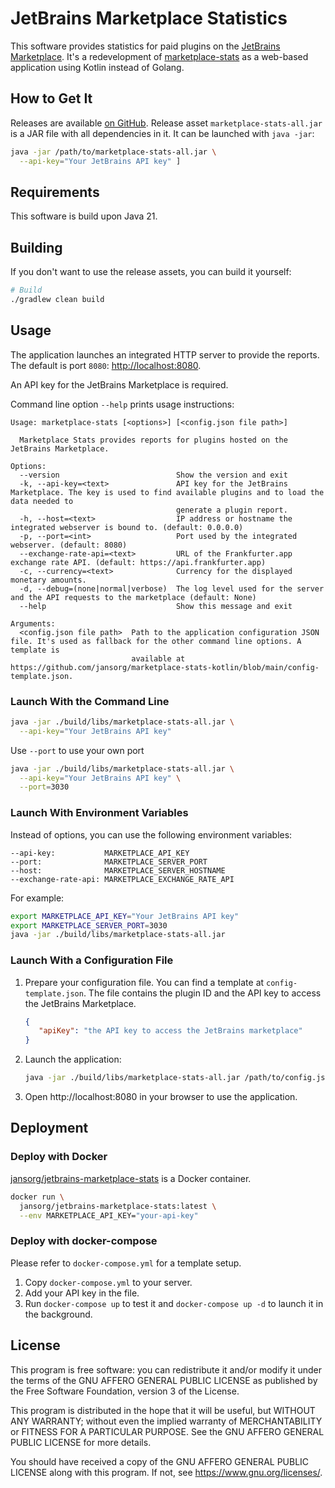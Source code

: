 # JetBrains Marketplace Statistics

This software provides statistics for paid plugins on the [JetBrains Marketplace](https://plugins.jetbrains.com/).
It's a redevelopment of [marketplace-stats](https://github.com/jansorg/marketplace-stats) as a web-based application using Kotlin instead of
Golang.

## How to Get It

Releases are available [on GitHub](https://github.com/jansorg/marketplace-stats-kotlin/releases).
Release asset `marketplace-stats-all.jar` is a JAR file with all dependencies in it.
It can be launched with `java -jar`:

```bash
java -jar /path/to/marketplace-stats-all.jar \
  --api-key="Your JetBrains API key" ]
```

## Requirements

This software is build upon Java 21.

## Building

If you don't want to use the release assets, you can build it yourself:

```bash
# Build
./gradlew clean build
```

## Usage

The application launches an integrated HTTP server to provide the reports.
The default is port `8080`: [http://localhost:8080](http://localhost:8080).

An API key for the JetBrains Marketplace is required.

Command line option `--help` prints usage instructions:

```text
Usage: marketplace-stats [<options>] [<config.json file path>]

  Marketplace Stats provides reports for plugins hosted on the JetBrains Marketplace.

Options:
  --version                          Show the version and exit
  -k, --api-key=<text>               API key for the JetBrains Marketplace. The key is used to find available plugins and to load the data needed to
                                     generate a plugin report.
  -h, --host=<text>                  IP address or hostname the integrated webserver is bound to. (default: 0.0.0.0)
  -p, --port=<int>                   Port used by the integrated webserver. (default: 8080)
  --exchange-rate-api=<text>         URL of the Frankfurter.app exchange rate API. (default: https://api.frankfurter.app)
  -c, --currency=<text>              Currency for the displayed monetary amounts.
  -d, --debug=(none|normal|verbose)  The log level used for the server and the API requests to the marketplace (default: None)
  --help                             Show this message and exit

Arguments:
  <config.json file path>  Path to the application configuration JSON file. It's used as fallback for the other command line options. A template is
                           available at https://github.com/jansorg/marketplace-stats-kotlin/blob/main/config-template.json.
```

### Launch With the Command Line

```bash
java -jar ./build/libs/marketplace-stats-all.jar \
  --api-key="Your JetBrains API key"
```

Use `--port` to use your own port

```bash
java -jar ./build/libs/marketplace-stats-all.jar \
  --api-key="Your JetBrains API key" \
  --port=3030
```

### Launch With Environment Variables

Instead of options, you can use the following environment variables:

```text
--api-key:           MARKETPLACE_API_KEY
--port:              MARKETPLACE_SERVER_PORT
--host:              MARKETPLACE_SERVER_HOSTNAME
--exchange-rate-api: MARKETPLACE_EXCHANGE_RATE_API
```

For example:

```bash
export MARKETPLACE_API_KEY="Your JetBrains API key"
export MARKETPLACE_SERVER_PORT=3030
java -jar ./build/libs/marketplace-stats-all.jar
```

### Launch With a Configuration File

1. Prepare your configuration file. You can find a template at `config-template.json`. The file contains the plugin ID and the API key to
   access the JetBrains Marketplace.
   ```json
   {
      "apiKey": "the API key to access the JetBrains marketplace"
   }
   ```
2. Launch the application:
    ```bash
    java -jar ./build/libs/marketplace-stats-all.jar /path/to/config.json
    ```
3. Open http://localhost:8080 in your browser to use the application.

## Deployment

### Deploy with Docker

[jansorg/jetbrains-marketplace-stats](https://hub.docker.com/r/jansorg/jetbrains-marketplace-stats) is a Docker container.

```bash
docker run \
  jansorg/jetbrains-marketplace-stats:latest \
  --env MARKETPLACE_API_KEY="your-api-key" 
```

### Deploy with docker-compose

Please refer to `docker-compose.yml` for a template setup.

1. Copy `docker-compose.yml` to your server.
2. Add your API key in the file.
3. Run `docker-compose up` to test it and `docker-compose up -d` to launch it in the background.

## License

This program is free software: you can redistribute it and/or modify it under the terms of the GNU AFFERO GENERAL PUBLIC LICENSE as
published by the Free Software Foundation, version 3 of the License.

This program is distributed in the hope that it will be useful, but WITHOUT ANY WARRANTY; without even the implied warranty of
MERCHANTABILITY or FITNESS FOR A PARTICULAR PURPOSE. See the GNU AFFERO GENERAL PUBLIC LICENSE for more details.

You should have received a copy of the GNU AFFERO GENERAL PUBLIC LICENSE along with this program. If not,
see <https://www.gnu.org/licenses/>.